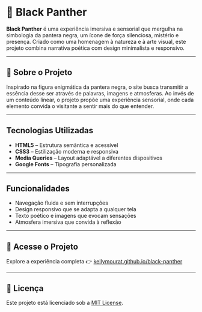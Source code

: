 # 🐾 Black Panther

**Black Panther** é uma experiência imersiva e sensorial que mergulha na simbologia da pantera negra, um ícone de força silenciosa, mistério e presença. Criado como uma homenagem à natureza e à arte visual, este projeto combina narrativa poética com design minimalista e responsivo.

---

## 🌿 Sobre o Projeto

Inspirado na figura enigmática da pantera negra, o site busca transmitir a essência desse ser através de palavras, imagens e atmosferas. Ao invés de um conteúdo linear, o projeto propõe uma experiência sensorial, onde cada elemento convida o visitante a sentir mais do que entender.

---

## Tecnologias Utilizadas

- **HTML5** – Estrutura semântica e acessível  
- **CSS3** – Estilização moderna e responsiva  
- **Media Queries** – Layout adaptável a diferentes dispositivos  
- **Google Fonts** – Tipografia personalizada  

---

## Funcionalidades

- Navegação fluida e sem interrupções  
- Design responsivo que se adapta a qualquer tela  
- Texto poético e imagens que evocam sensações  
- Atmosfera imersiva que convida à reflexão  

---

## 🔗 Acesse o Projeto

Explore a experiência completa 👉 [kellymourat.github.io/black-panther](https://kellymourat.github.io/black-panther/)

---

## 📄 Licença

Este projeto está licenciado sob a [MIT License](LICENSE).


 

